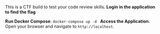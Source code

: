 This is a CTF build to test your code review skills.
**Login in the application to find the flag**

**Run Docker Compose**: ```docker-compose up -d ```
**Access the Application**: Open your browser and navigate to `http://localhost`.

